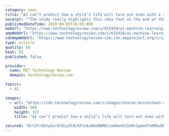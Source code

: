 ```yaml
---
category: news
title: "AI can’t predict how a child’s life will turn out even with a ton of data"
excerpt: "“The study really highlights this idea that at the end of the day, machine-learning tools are not magic,” says Alice Xiang, the head of fairness and accountability research at the nonprofit Partnership on AI. The researchers used data from a 15-year-long sociology study called the Fragile Families and Child Wellbeing Study, led by Sara ..."
publishedDateTime: 2020-04-02T16:55:00Z
webUrl: "https://www.technologyreview.com/s/615434/ai-machine-learning-social-outcome-prediction-study/"
ampWebUrl: "https://www.technologyreview.com/s/615434/ai-machine-learning-social-outcome-prediction-study/amp/"
cdnAmpWebUrl: "https://www-technologyreview-com.cdn.ampproject.org/c/s/www.technologyreview.com/s/615434/ai-machine-learning-social-outcome-prediction-study/amp/"
type: article
quality: 56
heat: 56
published: false

provider:
  name: MIT Technology Review
  domain: technologyreview.com

topics:
  - AI

images:
  - url: "https://cdn.technologyreview.com/i/images/sharon-mccutcheon-vebn2vpxqla-unsplash.jpg?sw=600&cx=0&cy=10&cw=2000&ch=1125"
    width: 600
    height: 337
    title: "AI can’t predict how a child’s life will turn out even with a ton of data"

secured: "8rt3frG5tyGzrGl0cy5t9/kPin6iKWzBWMO/cmUAo4CU1VHc2g4em7xRRbuDhYWAPKWwFmkN5MQ5EKXdFY/WH5mSSK1VBeJ5LP43nwYKkoYjxnQmePy7zOW31tvDQdO2sfassfGBKdce3Tz8lpce4myNLj1ob3Y1s+Ey4YC0QuPvUY299rUP25omL3JNO0SRkFvAryb5xjpKPhLKke/HDYDSJ0VoKEE4E55BOGSo3jLcHzh0G5roPiTvjWfX9xKiaTKKz8zCdbMp4zFCZ75YP9GLZsSuh46HU59ey3k8el7hHJuN9bwzdo9A29ZqZeGx;1q4WrlgVoi4xWnN2rI3RMw=="
---
```



